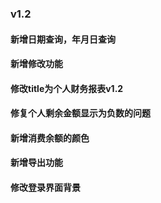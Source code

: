 ### v1.2
#### 新增日期查询，年月日查询
#### 新增修改功能
#### 修改title为个人财务报表v1.2
#### 修复个人剩余金额显示为负数的问题
#### 新增消费余额的颜色
#### 新增导出功能
#### 修改登录界面背景
